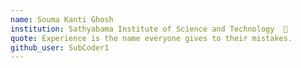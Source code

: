 ```yaml
---
name: Souma Kanti Ghosh
institution: Sathyabama Institute of Science and Technology  🚩
quote: Experience is the name everyone gives to their mistakes.
github_user: SubCoder1
---
```

